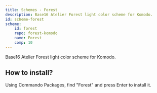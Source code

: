 ```yaml
---
title: Schemes - Forest
description: Base16 Atelier Forest light color scheme for Komodo.
id: scheme-forest
scheme:
    id: forest
    repo: forest-komodo
    name: Forest
    comp: 10
---
```


Base16 Atelier Forest light color scheme for Komodo.

## How to install?
Using Commando Packages, find "Forest" and press Enter to install it.
